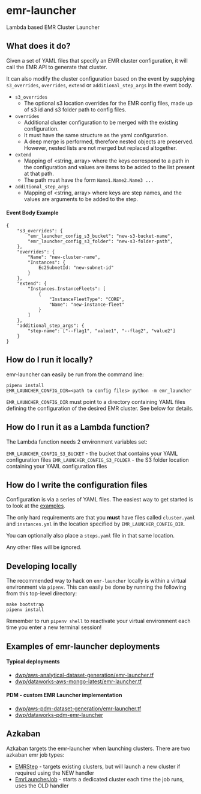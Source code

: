 # emr-launcher
Lambda based EMR Cluster Launcher

## What does it do?

Given a set of YAML files that specify an EMR cluster configuration, it will
call the EMR API to generate that cluster.

It can also modify the cluster configuration based on the event by supplying `s3_overrides`, `overrides`,
`extend` or `additional_step_args` in the event body.

 * `s3_overrides`
    * The optional s3 location overrides for the EMR config files, made up of s3 id and s3 folder path to config files.
 * `overrides`
    * Additional cluster configuration to be merged with the existing configuration.
    * It must have the same structure as the yaml configuration.
    * A deep merge is performed, therefore nested objects are preserved. However,
     nested lists are not merged but replaced altogether.
* `extend`
    * Mapping of <string, array> where the keys correspond to a path in the configuration
    and values are items to be added to the list present at that path.
    * The path must have the form `Name1.Name2.Name3 ...` 
* `additional_step_args`
    * Mapping of <string, array> where keys are step names, and the values are
    arguments to be added to the step.


#### Event Body Example
```$json
{
    "s3_overrides": {
        "emr_launcher_config_s3_bucket": "new-s3-bucket-name",
        "emr_launcher_config_s3_folder": "new-s3-folder-path",
    },
    "overrides": {
        "Name": "new-cluster-name",
        "Instances": {
            Ec2SubnetId: "new-subnet-id"
        }
    },
    "extend": {
        "Instances.InstanceFleets": [
            {
                "InstanceFleetType": "CORE",
                "Name": "new-instance-fleet"
            }
        ]
    },
    "additional_step_args": {
        "step-name": ["--flag1", "value1", "--flag2", "value2"]
    }
}
```


## How do I run it locally?

emr-launcher can easily be run from the command line:

```
pipenv install
EMR_LAUNCHER_CONFIG_DIR=<path to config files> python -m emr_launcher
```

`EMR_LAUNCHER_CONFIG_DIR` must point to a directory containing YAML files defining the configuration of the desired EMR cluster. See below for details.

## How do I run it as a Lambda function?

The Lambda function needs 2 environment variables set:

`EMR_LAUNCHER_CONFIG_S3_BUCKET` - the bucket that contains your YAML configuration files
`EMR_LAUNCHER_CONFIG_S3_FOLDER` - the S3 folder location containing your YAML configuration files

## How do I write the configuration files

Configuration is via a series of YAML files. The easiest way to get started is
to look at the [examples](docs/examples/).

The only hard requirements are that you **must** have files called
`cluster.yaml` and `instances.yml` in the location specified by
`EMR_LAUNCHER_CONFIG_DIR`.

You can optionally also place a `steps.yaml` file in that same location.

Any other files will be ignored.

## Developing locally

The recommended way to hack on `emr-launcher` locally is within a virtual
environment via `pipenv`. This can easily be done by running the following
from this top-level directory:

```
make bootstrap
pipenv install
```

Remember to run `pipenv shell` to reactivate your virtual environment each time
you enter a new terminal session!


## Examples of emr-launcher deployments
#### Typical deployments
 * [dwp/aws-analytical-dataset-generation/emr-launcher.tf](https://github.com/dwp/aws-analytical-dataset-generation/blob/master/emr-launcher.tf)
 * [dwp/dataworks-aws-mongo-latest/emr-launcher.tf](https://github.com/dwp/dataworks-aws-mongo-latest/blob/master/emr-launcher.tf)

#### PDM - custom EMR Launcher implementation
* [dwp/aws-pdm-dataset-generation/emr-launcher.tf](https://github.com/dwp/aws-pdm-dataset-generation/blob/master/emr-launcher.tf)
* [dwp/dataworks-pdm-emr-launcher](https://github.com/dwp/dataworks-pdm-emr-launcher)

## Azkaban
Azkaban targets the emr-launcher when launching clusters.  There are two azkaban emr job types:
 * [EMRStep](https://github.com/dwp/dataworks-hardened-images/blob/master/azkaban-executor/azkaban-emr-jobtype/src/main/java/uk/gov/dwp/dataworks/azkaban/jobtype/EMRStep.java) - targets existing clusters, but will launch a new cluster if required using the NEW handler
 * [EmrLauncherJob](https://github.com/dwp/dataworks-hardened-images/blob/master/azkaban-executor/azkaban-emr-jobtype/src/main/java/uk/gov/dwp/dataworks/azkaban/jobtype/EmrLauncherJob.java) - starts a dedicated cluster each time the job runs, uses the OLD handler

